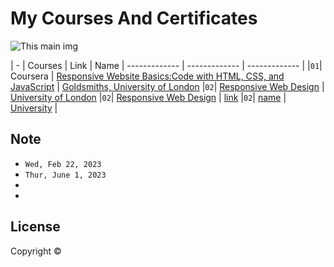 # My Courses And Certificates


![This main img]()


| - | Courses | Link | Name
| ------------- | ------------- | ------------- |
|`01`| Coursera | [Responsive Website Basics:Code with HTML, CSS, and JavaScript](https://www.coursera.org/account/accomplishments/verify/HZEC3E37GQ2E) | [Goldsmiths, University of London]()
|`02`| [Responsive Web Design](https://www.coursera.org/account/accomplishments/verify/LKAJKVJF37MC) | [University of London]()
|`02`| [Responsive Web Design]() | [link]()
|`02`| [name]() | [University]() | 

## 

## Note


-  `Wed, Feb 22, 2023`
- `Thur, June 1, 2023`
- 
- 

## License

Copyright ©
